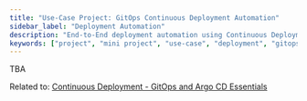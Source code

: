 ```yaml
---
title: "Use-Case Project: GitOps Continuous Deployment Automation"
sidebar_label: "Deployment Automation"
description: "End-to-End deployment automation using Continuous Deployment and GitOps"
keywords: ["project", "mini project", "use-case", "deployment", "gitops", "cd"]
---
```


TBA

Related to: [Continuous Deployment - GitOps and Argo CD Essentials](../../foundations/module-06/#68-continuous-deployment---gitops-and-argo-cd-essentials)
